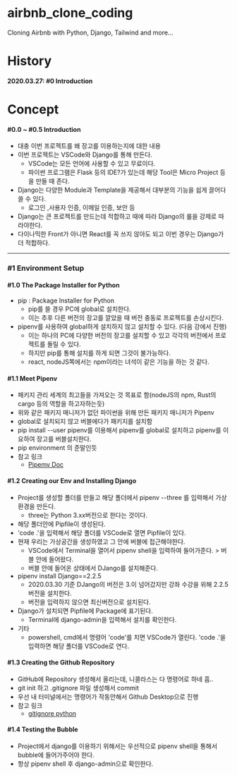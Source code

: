 # airbnb_clone_coding

Cloning Airbnb with Python, Django, Tailwind and more...

# History

#### 2020.03.27: #0 Introduction

# Concept

#### #0.0 ~ #0.5 Introduction

- 대충 이번 프로젝트를 왜 장고를 이용하는지에 대한 내용
- 이번 프로젝트는 VSCode와 Django를 통해 만든다.
  - VSCode는 모든 언어에 사용할 수 있고 무료이다.
  - 파이썬 프로그램은 Flask 등의 IDE?가 있는데 해당 Tool은 Micro Project 등을 만들 때 존다.
- Django는 다양한 Module과 Template을 제공해서 대부분의 기능을 쉽게 끌어다 쓸 수 있다.
  - 로그인 ,사용자 인증, 이메일 인증, 보안 등
- Django는 큰 프로젝트를 만드는데 적합하고 때에 따라 Django의 룰을 강제로 따라야한다.
- 다이나믹한 Front가 아니면 React를 꼭 쓰지 않아도 되고 이번 경우는 Django가 더 적합하다.

---

### #1 Environment Setup

#### #1.0 The Package Installer for Python

- pip : Package Installer for Python
  - pip를 쓸 경우 PC에 global로 설치한다.
  - 이는 추후 다른 버전의 장고를 깔았을 때 버전 충동로 프로젝트를 손상시킨다.
- pipenv를 사용하여 global하게 설치하지 않고 설치할 수 있다. (다음 강에서 진행)
  - 이는 하나의 PC에 다양한 버전의 장고를 설치할 수 있고 각각의 버전에서 프로젝트를 돌릴 수 있다.
  - 하지만 pip를 통해 설치를 하게 되면 그것이 불가능하다.
  - react, nodeJS쪽에서는 npm이라는 녀석이 같은 기능을 하는 것 같다.

#### #1.1 Meet Pipenv

- 패키지 관리 세계의 최고들을 가져오는 것 목표로 함(nodeJS의 npm, Rust의 cargo 등의 역할을 하고자하는듯)
- 위와 같은 패키지 매니저가 없던 파이썬을 위해 만든 패키지 매니저가 Pipenv
- global로 설치되지 않고 버블에다가 패키지를 설치함
- pip install --user pipenv를 이용해서 pipenv를 global로 설치하고 pipenv를 이요하여 장고를 버블설치한다.
- pip environment 의 준말인듯
- 참고 링크
  - [Pipemv Doc](https://pipenv-fork.readthedocs.io/en/latest/)

#### #1.2 Creating our Env and Installing Django

- Project를 생성할 폴더를 만들고 해당 폴더에서 pipenv --three 를 입력해서 가상환경을 만든다.
  - three는 Python 3.xx버전으로 한다는 것이다.
- 해당 폴더안에 Pipfile이 생성된다.
- 'code .'을 입력해서 해당 폴더를 VSCode로 열면 Pipfile이 있다.
- 현재 우리는 가상공간을 생성하였고 그 안에 버블에 접근해야한다.
  - VSCode에서 Terminal을 열어서 pipenv shell을 입력하여 들어가준다. > 버블 안에 들어왔다.
  - 버블 안에 들어온 상태에서 DJango를 설치해준다.
- pipenv install Django==2.2.5
  - 2020.03.30 기준 DJango의 버전은 3.이 넘어갔지만 강좌 수강을 위해 2.2.5버전을 설치한다.
  - 버전을 입력하지 않으면 최신버전으로 설치된다.
- Django가 설치되면 Pipfile에 Package에 표기된다.
  - Terminal에 django-admin을 입력해서 설치를 확인한다.
- 기타
  - powershell, cmd에서 명령어 'code'를 치면 VSCode가 열린다. 'code .'을 입력하면 해당 폴더를 VSCode로 연다.

#### #1.3 Creating the Github Repository

- GitHub에 Repository 생성해서 올리는데, 니콜라스는 다 명령어로 하네 흠..
- git init 하고 .gitignore 파일 생성해서 commit
- 우선 내 터미널에서는 명령어가 작동안해서 Github Desktop으로 진행
- 참고 링크
  - [gitignore python](https://github.com/github/gitignore/blob/master/Python.gitignore)

#### #1.4 Testing the Bubble

- Project에서 django를 이용하기 위해서는 우선적으로 pipenv shell을 통해서 bubble에 들어가주어야 한다.
- 항상 pipenv shell 후 django-admin으로 확인한다.
